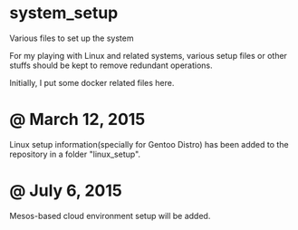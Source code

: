 # system_setup
Various files to set up the system

For my playing with Linux and related systems, various setup files or other stuffs should be kept to remove redundant operations.

Initially, I put some docker related files here.

# @ March 12, 2015
Linux setup information(specially for Gentoo Distro) has been added to the repository in a folder "linux_setup".

# @ July 6, 2015
Mesos-based cloud environment setup will be added.

